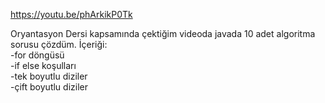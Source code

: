 https://youtu.be/phArkikP0Tk

Oryantasyon Dersi kapsamında çektiğim videoda javada 10 adet algoritma sorusu çözdüm.
İçeriği:  
-for döngüsü  
-if else koşulları  
-tek boyutlu diziler  
-çift boyutlu diziler 
